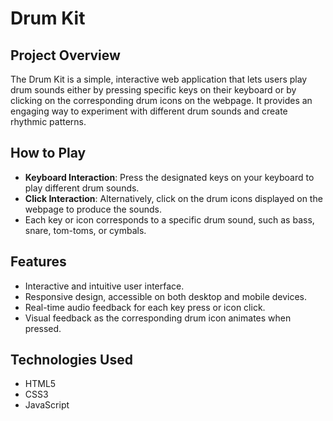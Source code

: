 # Drum Kit

## Project Overview
The Drum Kit is a simple, interactive web application that lets users play drum sounds either by pressing specific keys on their keyboard or by clicking on the corresponding drum icons on the webpage. It provides an engaging way to experiment with different drum sounds and create rhythmic patterns.

## How to Play
- **Keyboard Interaction**: Press the designated keys on your keyboard to play different drum sounds.
- **Click Interaction**: Alternatively, click on the drum icons displayed on the webpage to produce the sounds.
- Each key or icon corresponds to a specific drum sound, such as bass, snare, tom-toms, or cymbals.

## Features
- Interactive and intuitive user interface.
- Responsive design, accessible on both desktop and mobile devices.
- Real-time audio feedback for each key press or icon click.
- Visual feedback as the corresponding drum icon animates when pressed.

## Technologies Used
- HTML5
- CSS3
- JavaScript
